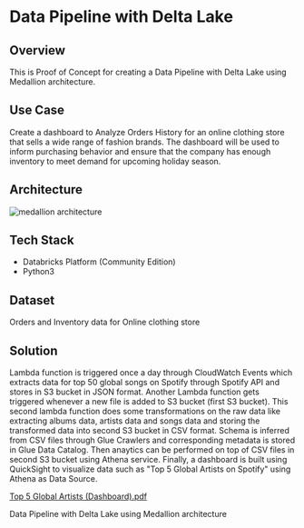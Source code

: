 # Data Pipeline with Delta Lake

## Overview 

This is Proof of Concept for creating a Data Pipeline with Delta Lake using Medallion architecture.

## Use Case

Create a dashboard to Analyze Orders History for an online clothing store that sells a wide range of fashion brands.
The dashboard will be used to inform purchasing behavior and ensure that the company has enough inventory to meet demand for upcoming holiday season.

## Architecture

![medallion architecture](https://github.com/user-attachments/assets/1d22fda3-2c4f-4c5a-8b1f-6963e5abb876)

## Tech Stack

- Databricks Platform (Community Edition)
- Python3

## Dataset

Orders and Inventory data for Online clothing store

## Solution

Lambda function is triggered once a day through CloudWatch Events which extracts data for top 50 global songs on Spotify through Spotify API and stores in S3 bucket in JSON format. Another Lambda function gets triggered whenever a new file is added to S3 bucket (first S3 bucket). This second lambda function does some transformations on the raw data like extracting albums data, artists data and songs data and storing the transformed data into second S3 bucket in CSV format. Schema is inferred from CSV files through Glue Crawlers and corresponding metadata is stored in Glue Data Catalog. Then anaytics can be performed on top of CSV files in second S3 bucket using Athena service. Finally, a dashboard is built using QuickSight to visualize data such as "Top 5 Global Artists on Spotify" using Athena as Data Source.

[Top 5 Global Artists (Dashboard).pdf](https://github.com/user-attachments/files/15949227/Top.5.Global.Artists.Dashboard.pdf)



Data Pipeline with Delta Lake using Medallion architecture
